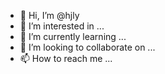- 👋 Hi, I’m @hjly
- 👀 I’m interested in ...
- 🌱 I’m currently learning ...
- 💞️ I’m looking to collaborate on ...
- 📫 How to reach me ...

<!---
hjly/hjly is a ✨ special ✨ repository because its `README.md` (this file) appears on your GitHub profile.
You can click the Preview link to take a look at your changes.
--->
